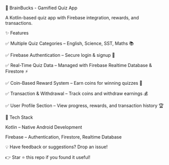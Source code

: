 
🧠 BrainBucks - Gamified Quiz App


A Kotlin-based quiz app with Firebase integration, rewards, and transactions.


✨ Features

✅ Multiple Quiz Categories – English, Science, SST, Maths 📚

✅ Firebase Authentication – Secure login & signup 🔐

✅ Real-Time Quiz Data – Managed with Firebase Realtime Database & Firestore ⚡

✅ Coin-Based Reward System – Earn coins for winning quizzes 🎉

✅ Transaction & Withdrawal – Track coins and withdraw earnings 💰

✅ User Profile Section – View progress, rewards, and transaction history 🏆

🚀 Tech Stack

Kotlin – Native Android Development

Firebase – Authentication, Firestore, Realtime Database

💡 Have feedback or suggestions? Drop an issue!

👉 Star ⭐ this repo if you found it useful!
